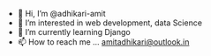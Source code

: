 - 👋 Hi, I’m @adhikari-amit
- 👀 I’m interested in web development, data Science
- 🌱 I’m currently learning Django
- 📫 How to reach me ... amitadhikari@outlook.in

<!---
adhikari-amit/adhikari-amit is a ✨ special ✨ repository because its `README.md` (this file) appears on your GitHub profile.
You can click the Preview link to take a look at your changes.
--->
